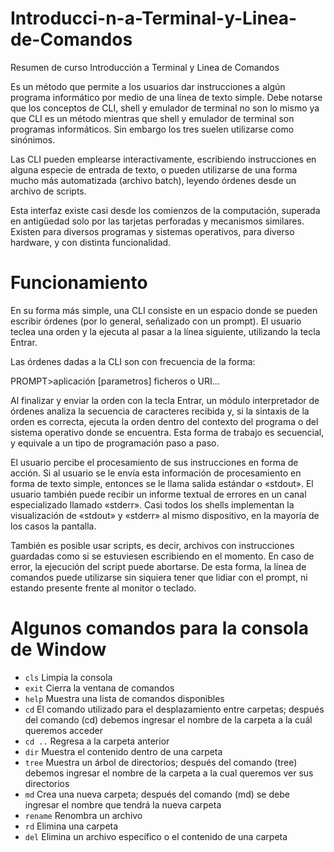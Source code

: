 # Introducci-n-a-Terminal-y-Linea-de-Comandos
Resumen de curso Introducción a Terminal y Linea de Comandos

Es un método que permite a los usuarios dar instrucciones a algún programa informático por medio de una línea de texto simple. Debe notarse que los conceptos de CLI, shell y emulador de terminal no son lo mismo ya que CLI es un método mientras que shell y emulador de terminal son programas informáticos. Sin embargo los tres suelen utilizarse como sinónimos.

Las CLI pueden emplearse interactivamente, escribiendo instrucciones en alguna especie de entrada de texto, o pueden utilizarse de una forma mucho más automatizada (archivo batch), leyendo órdenes desde un archivo de scripts.

Esta interfaz existe casi desde los comienzos de la computación, superada en antigüedad solo por las tarjetas perforadas y mecanismos similares. Existen para diversos programas y sistemas operativos, para diverso hardware, y con distinta funcionalidad.

# Funcionamiento
En su forma más simple, una CLI consiste en un espacio donde se pueden escribir órdenes (por lo general, señalizado con un prompt). El usuario teclea una orden y la ejecuta al pasar a la línea siguiente, utilizando la tecla Entrar.

Las órdenes dadas a la CLI son con frecuencia de la forma:

PROMPT>aplicación [parametros] ficheros o URI...

Al finalizar y enviar la orden con la tecla Entrar, un módulo interpretador de órdenes analiza la secuencia de caracteres recibida y, si la sintaxis de la orden es correcta, ejecuta la orden dentro del contexto del programa o del sistema operativo donde se encuentra. Esta forma de trabajo es secuencial, y equivale a un tipo de programación paso a paso.

El usuario percibe el procesamiento de sus instrucciones en forma de acción. Si al usuario se le envía esta información de procesamiento en forma de texto simple, entonces se le llama salida estándar o «stdout». El usuario también puede recibir un informe textual de errores en un canal especializado llamado «stderr». Casi todos los shells implementan la visualización de «stdout» y «stderr» al mismo dispositivo, en la mayoría de los casos la pantalla.

También es posible usar scripts, es decir, archivos con instrucciones guardadas como si se estuviesen escribiendo en el momento. En caso de error, la ejecución del script puede abortarse. De esta forma, la línea de comandos puede utilizarse sin siquiera tener que lidiar con el prompt, ni estando presente frente al monitor o teclado.

# Algunos comandos para la consola de Window
* ```cls``` Limpia la consola
* ```exit``` Cierra la ventana de comandos
* ```help``` Muestra una lista de comandos disponibles
* ```cd``` El comando utilizado para el desplazamiento entre carpetas; después del comando (cd) debemos ingresar el nombre de la carpeta a la cuál queremos acceder
* ```cd ..``` Regresa a la carpeta anterior
* ```dir``` Muestra el contenido dentro de una carpeta
* ```tree``` Muestra un árbol de directorios; después del comando (tree) debemos ingresar el nombre de la carpeta a la cual queremos ver sus directorios
* ```md``` Crea una nueva carpeta; después del comando (md) se debe ingresar el nombre que tendrá la nueva carpeta
* ```rename``` Renombra un archivo
* ```rd``` Elimina una carpeta
* ```del``` Elimina un archivo específico o el contenido de una carpeta

